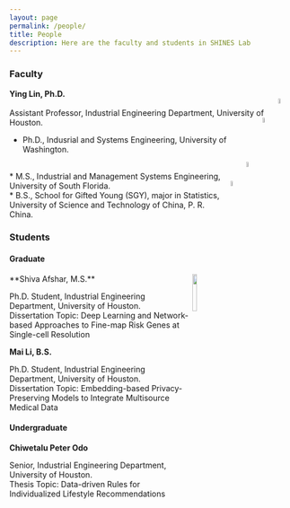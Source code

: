 ```yaml
---
layout: page
permalink: /people/
title: People
description: Here are the faculty and students in SHINES Lab
---
```


### **Faculty**

**Ying Lin, Ph.D.**          
<img src="{{site.baseurl}}/assets/img/UH.png" align="right" width="5%" height="5%">         
Assistant Professor, Industrial Engineering Department, University of Houston.
<img src="{{site.baseurl}}/assets/img/UW.jpg" align="right" width="5%" height="5%">
<br>
* Ph.D., Indusrial and Systems Engineering, University of Washington. 
<img src="{{site.baseurl}}/assets/img/USF.png" align="right" width="5%" height="5%">
<br>
* M.S., Industrial and Management Systems Engineering, University of South Florida. 
<img src="{{site.baseurl}}/assets/img/USTC.png" align="right" width="5%" height="5%">
<br>
* B.S., School for Gifted Young (SGY), major in Statistics, University of Science and Technology of China, P. R. China. 



### **Students**

#### **Graduate**

<img src="{{site.baseurl}}/assets/img/IE_Shiva_Afshar_2019_1_WEB.jpg" align="right" width="13%" height="13%">
**Shiva Afshar, M.S.**


Ph.D. Student, Industrial Engineering Department, University of Houston.    
Dissertation Topic: Deep Learning and Network-based Approaches to Fine-map Risk Genes at Single-cell Resolution
           
                  


**Mai Li, B.S.**

Ph.D. Student, Industrial Engineering Department, University of Houston.        
Dissertation Topic: Embedding-based Privacy-Preserving Models to Integrate Multisource Medical Data



#### **Undergraduate**
**Chiwetalu Peter Odo**

Senior, Industrial Engineering Department, University of Houston.        
Thesis Topic: Data-driven Rules for Individualized Lifestyle Recommendations
